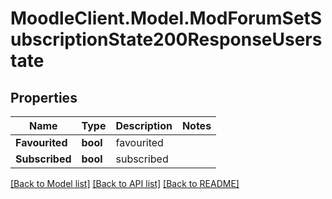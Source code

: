 # MoodleClient.Model.ModForumSetSubscriptionState200ResponseUserstate

## Properties

Name | Type | Description | Notes
------------ | ------------- | ------------- | -------------
**Favourited** | **bool** | favourited | 
**Subscribed** | **bool** | subscribed | 

[[Back to Model list]](../README.md#documentation-for-models) [[Back to API list]](../README.md#documentation-for-api-endpoints) [[Back to README]](../README.md)

